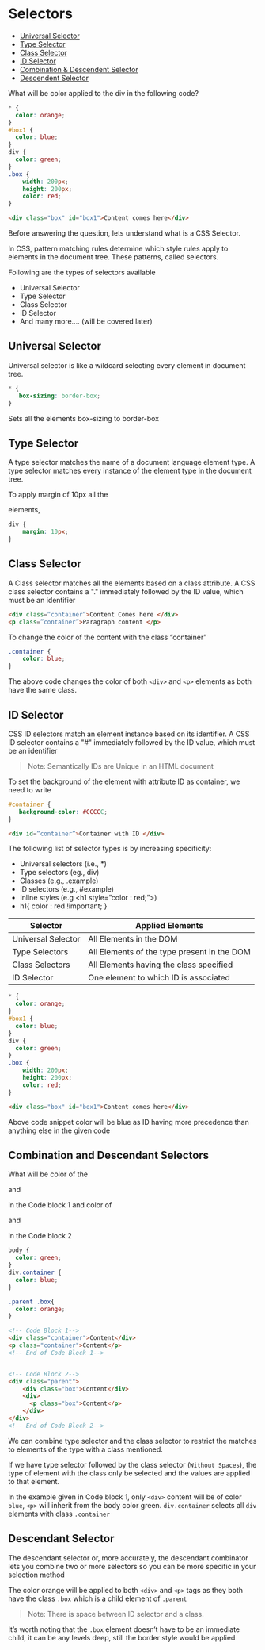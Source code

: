 # Selectors

* [Universal Selector](#Universal-Selector)
* [Type Selector](#Type-Selector)
* [Class Selector](#Class-Selector)
* [ID Selector](#ID-Selector)
* [Combination & Descendent Selector](#Combination-and-descendent-Selector)
* [Descendent Selector](#Descendent-Selector)

What will be color applied to the div in the following code?

```CSS
* {
  color: orange;
}
#box1 {	
  color: blue;
}
div {
  color: green;
}
.box {
	width: 200px;
	height: 200px;
	color: red;
}

```
```HTML
<div class="box" id="box1">Content comes here</div>
```

Before answering the question, lets understand what is a CSS Selector.

In CSS, pattern matching rules determine which style rules apply to elements in the document tree. These patterns, called selectors.

Following are the types of selectors available

* Universal Selector
* Type Selector
* Class Selector 
* ID Selector
* And many more.... (will be covered later)

## Universal Selector
Universal selector is like a wildcard selecting every element in document tree.

```CSS
* {
   box-sizing: border-box;
}
```

Sets all the elements box-sizing to border-box

## Type Selector
A type selector matches the name of a document language element type. A type selector matches every instance of the element type in the document tree.

To apply margin of 10px all the <div> elements, 

```CSS
div {
	margin: 10px;
}
```

## Class Selector

A Class selector matches all the elements based on a class attribute. A CSS class selector contains a "." immediately followed by the ID value, which must be an identifier

```HTML
<div class=”container”>Content Comes here </div>
<p class=”container”>Paragraph content </p>
```

To change the color of the content with the class “container”

```CSS
.container {
    color: blue;
} 
```

The above code changes the color of both `<div>` and `<p>` elements as both have the same class.

## ID Selector
CSS ID selectors match an element instance based on its identifier. A CSS ID selector contains a "#" immediately followed by the ID value, which must be an identifier

> Note: Semantically IDs are Unique in an HTML document


To set the background of the element with attribute ID as container, we need to write

```CSS
#container {
   background-color: #CCCCC;
}
```

```HTML
<div id=”container”>Container with ID </div>
```

The following list of selector types is by increasing specificity:
* Universal selectors (i.e., *) 
* Type selectors (eg., div)
* Classes (e.g., .example) 
* ID selectors (e.g., #example)
* Inline styles (e.g <h1 style=”color : red;”></h1>)
* h1{ color : red !important; }


| Selector  | Applied Elements |
|---|---|
|Universal Selector| All Elements in the DOM|
|Type Selectors| All Elements of the type present in the DOM|
|Class Selectors| All Elements having the class specified |
|ID Selector|One element to which ID is associated|


```CSS
* {
  color: orange;
}
#box1 {	
  color: blue;
}
div {
  color: green;
}
.box {
	width: 200px;
	height: 200px;
	color: red;
}
```
```HTML
<div class="box" id="box1">Content comes here</div>
```

Above code snippet color will be blue as ID having more precedence than anything else in the given code

## Combination and Descendant Selectors

What will be color of the <div> and <p> in the Code block 1 and color of <div> and <p> in the Code block 2

```CSS
body {
  color: green;
}
div.container {
  color: blue;
}

.parent .box{
  color: orange;
}

```
```HTML
<!-- Code Block 1-->
<div class="container">Content</div>
<p class="container">Content</p>
<!-- End of Code Block 1-->


<!-- Code Block 2-->
<div class="parent">
    <div class="box">Content</div>
    <div>
      <p class="box">Content</p>
    </div>
</div>
<!-- End of Code Block 2-->
```

We can combine type selector and the class selector to restrict the matches to elements of the type with a class mentioned.

If we have type selector followed by the class selector (`Without Spaces`), the type of element with the class only be selected and the values are applied to that element. 

In the example given in Code block 1, only `<div>` content will be of color `blue`, `<p>` will inherit from the body color green. `div.container` selects all `div` elements with class `.container`

## Descendant Selector

The descendant selector or, more accurately, the descendant combinator lets you combine two or more selectors so you can be more specific in your selection method

The color orange will be applied to both `<div>` and `<p>` tags as they both have the class `.box` which is a child element of `.parent`

> Note: There is space between ID selector and a class.

It’s worth noting that the `.box` element doesn’t have to be an immediate child, it can be any levels deep, still the border style would be applied
